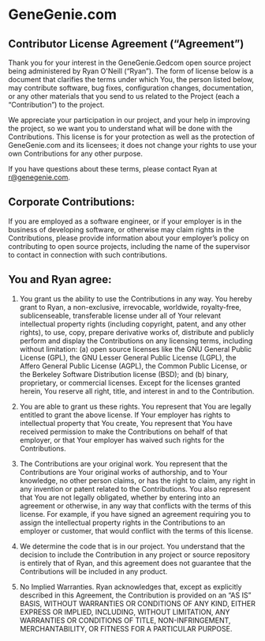 ﻿# GeneGenie.com

## Contributor License Agreement (“Agreement”)

Thank you for your interest in the GeneGenie.Gedcom open source project being administered by Ryan O'Neill (“Ryan”). The form of license below is a document that clarifies the terms under which You, the person listed below, may contribute software, bug fixes, configuration changes, documentation, or any other materials that you send to us related to the Project (each a “Contribution”) to the project.

We appreciate your participation in our project, and your help in improving the project, so we want you to understand what will be done with the Contributions. This license is for your protection as well as the protection of GeneGenie.com and its licensees; it does not change your rights to use your own Contributions for any other purpose.

If you have questions about these terms, please contact Ryan at r@genegenie.com.

## Corporate Contributions:

If you are employed as a software engineer, or if your employer is in the business of developing software, or otherwise may claim rights in the Contributions, please provide information about your employer’s policy on contributing to open source projects, including the name of the supervisor to contact in connection with such contributions.

## You and Ryan agree:

1. You grant us the ability to use the Contributions in any way. You hereby grant to Ryan, a non-exclusive, irrevocable, worldwide, royalty-free, sublicenseable, transferable license under all of Your relevant intellectual property rights (including copyright, patent, and any other rights), to use, copy, prepare derivative works of, distribute and publicly perform and display the Contributions on any licensing terms, including without limitation: (a) open source licenses like the GNU General Public License (GPL), the GNU Lesser General Public License (LGPL), the Affero General Public License (AGPL), the Common Public License, or the Berkeley Software Distribution license (BSD); and (b) binary, proprietary, or commercial licenses. Except for the licenses granted herein, You reserve all right, title, and interest in and to the Contribution.

2. You are able to grant us these rights. You represent that You are legally entitled to grant the above license. If Your employer has rights to intellectual property that You create, You represent that You have received permission to make the Contributions on behalf of that employer, or that Your employer has waived such rights for the Contributions.

3. The Contributions are your original work. You represent that the Contributions are Your original works of authorship, and to Your knowledge, no other person claims, or has the right to claim, any right in any invention or patent related to the Contributions. You also represent that You are not legally obligated, whether by entering into an agreement or otherwise, in any way that conflicts with the terms of this license. For example, if you have signed an agreement requiring you to assign the intellectual property rights in the Contributions to an employer or customer, that would conflict with the terms of this license.

4. We determine the code that is in our project. You understand that the decision to include the Contribution in any project or source repository is entirely that of Ryan, and this agreement does not guarantee that the Contributions will be included in any product.

5. No Implied Warranties. Ryan acknowledges that, except as explicitly described in this Agreement, the Contribution is provided on an “AS IS” BASIS, WITHOUT WARRANTIES OR CONDITIONS OF ANY KIND, EITHER EXPRESS OR IMPLIED, INCLUDING, WITHOUT LIMITATION, ANY WARRANTIES OR CONDITIONS OF TITLE, NON-INFRINGEMENT, MERCHANTABILITY, OR FITNESS FOR A PARTICULAR PURPOSE.